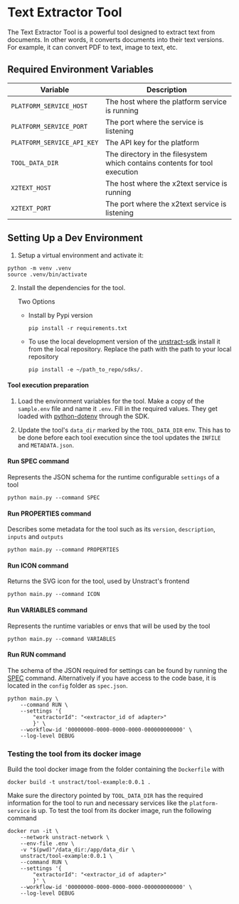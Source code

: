 # Text Extractor Tool

The Text Extractor Tool is a powerful tool designed to extract text from documents.
In other words, it converts documents into their text versions.
For example, it can convert PDF to text, image to text, etc.

## Required Environment Variables

| Variable                   | Description                                                                |
| -------------------------- | -------------------------------------------------------------------------- |
| `PLATFORM_SERVICE_HOST`    | The host where the platform service is running                             |
| `PLATFORM_SERVICE_PORT`    | The port where the service is listening                                    |
| `PLATFORM_SERVICE_API_KEY` | The API key for the platform                                               |
| `TOOL_DATA_DIR`            | The directory in the filesystem which contains contents for tool execution |
| `X2TEXT_HOST`              | The host where the x2text service is running                               |
| `X2TEXT_PORT`              | The port where the x2text service is listening                             |

## Setting Up a Dev Environment

1. Setup a virtual environment and activate it:

```commandline
python -m venv .venv
source .venv/bin/activate
```
2. Install the dependencies for the tool.

    Two Options
    - Install by Pypi version
        ```commandline
        pip install -r requirements.txt
        ```
    - To use the local development version of the [unstract-sdk](https://pypi.org/project/unstract-sdk/) install it from the local repository.
    Replace the path with the path to your local repository
        ```commandline
        pip install -e ~/path_to_repo/sdks/.
        ```

#### Tool execution preparation

1. Load the environment variables for the tool.
Make a copy of the `sample.env` file and name it `.env`. Fill in the required values.
They get loaded with [python-dotenv](https://pypi.org/project/python-dotenv/) through the SDK.

2. Update the tool's `data_dir` marked by the `TOOL_DATA_DIR` env. This has to be done before each tool execution since the tool updates the `INFILE` and `METADATA.json`.

#### Run SPEC command

Represents the JSON schema for the runtime configurable `settings` of a tool
```commandline
python main.py --command SPEC
```

#### Run PROPERTIES command

Describes some metadata for the tool such as its `version`, `description`, `inputs` and `outputs`
```commandline
python main.py --command PROPERTIES
```

#### Run ICON command

Returns the SVG icon for the tool, used by Unstract's frontend
```commandline
python main.py --command ICON
```

#### Run VARIABLES command

Represents the runtime variables or envs that will be used by the tool
```commandline
python main.py --command VARIABLES
```

#### Run RUN command


The schema of the JSON required for settings can be found by running the [SPEC](#run-spec-command) command. Alternatively if you have access to the code base, it is located in the `config` folder as `spec.json`.

```commandline
python main.py \
    --command RUN \
    --settings '{
        "extractorId": "<extractor_id of adapter>"
        }' \
    --workflow-id '00000000-0000-0000-0000-000000000000' \
    --log-level DEBUG

```
### Testing the tool from its docker image

Build the tool docker image from the folder containing the `Dockerfile` with
```commandline
docker build -t unstract/tool-example:0.0.1 .
```

Make sure the directory pointed by `TOOL_DATA_DIR` has the required information for the tool to run and 
necessary services like the `platform-service` is up.
To test the tool from its docker image, run the following command

```commandline
docker run -it \
    --network unstract-network \
    --env-file .env \
    -v "$(pwd)"/data_dir:/app/data_dir \
    unstract/tool-example:0.0.1 \
    --command RUN \
    --settings '{
        "extractorId": "<extractor_id of adapter>"
        }' \
    --workflow-id '00000000-0000-0000-0000-000000000000' \
    --log-level DEBUG

```
